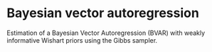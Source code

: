 # Bayesian vector autoregression
Estimation of a Bayesian Vector Autoregression (BVAR) with weakly informative Wishart priors using the Gibbs sampler. 
